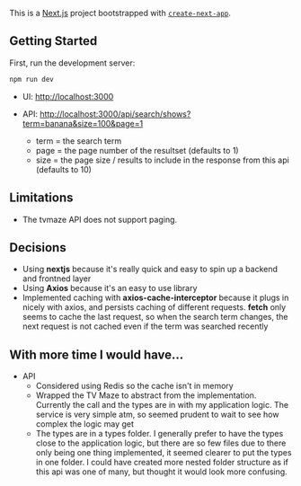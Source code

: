 This is a [Next.js](https://nextjs.org) project bootstrapped with [`create-next-app`](https://nextjs.org/docs/pages/api-reference/create-next-app).

## Getting Started

First, run the development server:

```bash
npm run dev
```

- UI: [http://localhost:3000](http://localhost:3000)

- API: [http://localhost:3000/api/search/shows?term=banana&size=100&page=1](http://localhost:3000/api/search/shows?term=banana&size=100&page=1)
  - term = the search term
  - page = the page number of the resultset (defaults to 1)
  - size = the page size / results to include in the response from this api (defaults to 10)

## Limitations

- The tvmaze API does not support paging.

## Decisions

- Using **nextjs** because it's really quick and easy to spin up a backend and frontned layer
- Using **Axios** because it's an easy to use library
- Implemented caching with **axios-cache-interceptor** because it plugs in nicely with axios, and persists caching of different requests. **fetch** only seems to cache the last request, so when the search term changes, the next request is not cached even if the term was searched recently

## With more time I would have...

- API
  - Considered using Redis so the cache isn't in memory
  - Wrapped the TV Maze to abstract from the implementation. Currently the call and the types are in with my application logic. The service is very simple atm, so seemed prudent to wait to see how complex the logic may get
  - The types are in a types folder. I generally prefer to have the types close to the application logic, but there are so few files due to there only being one thing implemented, it seemed clearer to put the types in one folder. I could have created more nested folder structure as if this api was one of many, but thought it would look more confusing.
